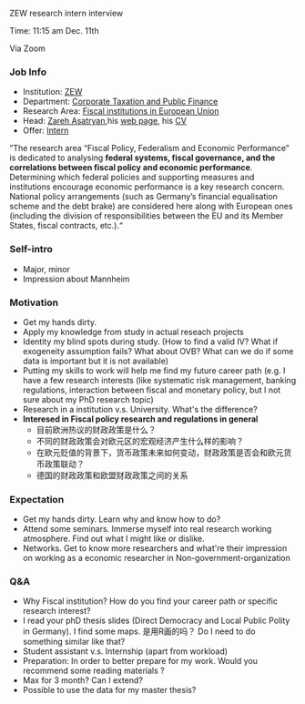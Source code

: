 ZEW research intern interview

Time: 11:15 am Dec. 11th 

Via Zoom

### Job Info

* Institution: [ZEW](https://ftp.zew.de/pub/zew-docs/ZEW-Kurzinfo_chin.pdf)
* Department: [Corporate Taxation and Public Finance](https://www.zew.de/en/research-at-zew/corporate-taxation-and-public-finance)
* Research Area: [Fiscal institutions in European Union](https://www.zew.de/en/research-at-zew/corporate-taxation-and-public-finance/research-areas/fiscal-institutions-in-the-european-union)
* Head: [Zareh Asatryan](https://www.zew.de/en/team/zas),his [web page](https://sites.google.com/view/asatryan/home), his [CV](https://drive.google.com/file/d/1FkBxhCYHqcSlLNYJ6B1K-a5ek24aVmjV/view)
* Offer: [Intern](https://jobs.zew.de/jobposting/f71f058f4091a8c1d1a459fd857e01d8306c36c10?ref=homepage)

”The research area “Fiscal Policy, Federalism and Economic Performance” is dedicated to analysing **federal systems, fiscal governance, and the correlations between fiscal policy and economic performance**. Determining which federal policies and supporting measures and institutions encourage economic performance is a key research concern. National policy arrangements (such as Germany’s financial equalisation scheme and the debt brake) are considered here along with European ones (including the division of responsibilities between the EU and its Member States, fiscal contracts, etc.).“

### Self-intro

* Major, minor
* Impression about Mannheim

### Motivation

* Get my hands dirty. 
* Apply my knowledge from study in actual reseach projects
* Identity my blind spots during study. (How to find a valid IV? What if exogeneity assumption fails? What about OVB? What can we do if some data is important but it is not available) 
* Putting my skills to work will help me find my future career path (e.g. I have a few research interests (like systematic risk management, banking regulations, interaction between fiscal and monetary policy, but I not sure about my PhD research topic)
* Research in a institution v.s. University. What's the difference?
* **Interesed in Fiscal policy research and regulations in general**
    * 目前欧洲热议的财政政策是什么？
    * 不同的财政政策会对欧元区的宏观经济产生什么样的影响？
    * 在欧元贬值的背景下，货币政策未来如何变动，财政政策是否会和欧元货币政策联动？
    * 德国的财政政策和欧盟财政政策之间的关系

### Expectation

* Get my hands dirty. Learn why and know how to do?
* Attend some seminars. Immerse myself into real research working atmosphere. Find out what I might like or dislike.
* Networks. Get to know more researchers and what're their impression on working as a economic researcher in Non-government-organization

### Q&A

* Why Fiscal institution? How do you find your career path or specific research interest?
* I read your phD thesis slides (Direct Democracy and Local Public Polity in Germany). I find some maps. 是用R画的吗？ Do I need to do something similar like that?
* Student assistant v.s. Internship (apart from workload)
* Preparation: In order to better prepare for my work. Would you recommend some reading materials ?
* Max for 3 month? Can I extend? 
* Possible to use the data for my master thesis?
